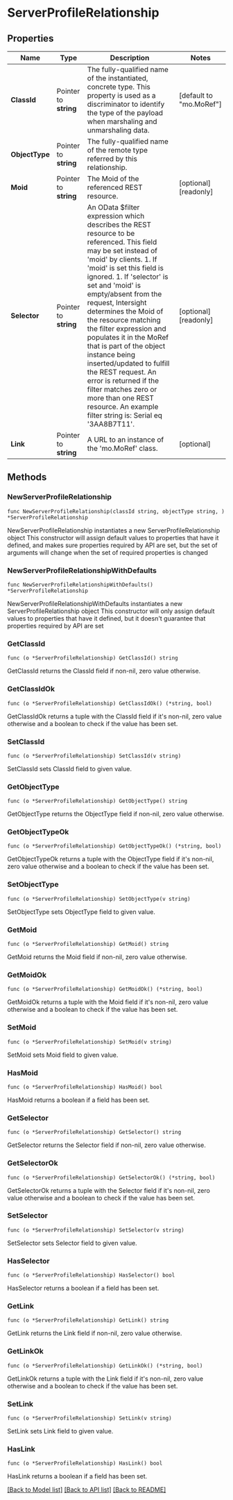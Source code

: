 # ServerProfileRelationship

## Properties

Name | Type | Description | Notes
------------ | ------------- | ------------- | -------------
**ClassId** | Pointer to **string** | The fully-qualified name of the instantiated, concrete type. This property is used as a discriminator to identify the type of the payload when marshaling and unmarshaling data. | [default to "mo.MoRef"]
**ObjectType** | Pointer to **string** | The fully-qualified name of the remote type referred by this relationship. | 
**Moid** | Pointer to **string** | The Moid of the referenced REST resource. | [optional] [readonly] 
**Selector** | Pointer to **string** | An OData $filter expression which describes the REST resource to be referenced. This field may be set instead of &#39;moid&#39; by clients. 1. If &#39;moid&#39; is set this field is ignored. 1. If &#39;selector&#39; is set and &#39;moid&#39; is empty/absent from the request, Intersight determines the Moid of the resource matching the filter expression and populates it in the MoRef that is part of the object instance being inserted/updated to fulfill the REST request. An error is returned if the filter matches zero or more than one REST resource. An example filter string is: Serial eq &#39;3AA8B7T11&#39;. | [optional] [readonly] 
**Link** | Pointer to **string** | A URL to an instance of the &#39;mo.MoRef&#39; class. | [optional] 

## Methods

### NewServerProfileRelationship

`func NewServerProfileRelationship(classId string, objectType string, ) *ServerProfileRelationship`

NewServerProfileRelationship instantiates a new ServerProfileRelationship object
This constructor will assign default values to properties that have it defined,
and makes sure properties required by API are set, but the set of arguments
will change when the set of required properties is changed

### NewServerProfileRelationshipWithDefaults

`func NewServerProfileRelationshipWithDefaults() *ServerProfileRelationship`

NewServerProfileRelationshipWithDefaults instantiates a new ServerProfileRelationship object
This constructor will only assign default values to properties that have it defined,
but it doesn't guarantee that properties required by API are set

### GetClassId

`func (o *ServerProfileRelationship) GetClassId() string`

GetClassId returns the ClassId field if non-nil, zero value otherwise.

### GetClassIdOk

`func (o *ServerProfileRelationship) GetClassIdOk() (*string, bool)`

GetClassIdOk returns a tuple with the ClassId field if it's non-nil, zero value otherwise
and a boolean to check if the value has been set.

### SetClassId

`func (o *ServerProfileRelationship) SetClassId(v string)`

SetClassId sets ClassId field to given value.


### GetObjectType

`func (o *ServerProfileRelationship) GetObjectType() string`

GetObjectType returns the ObjectType field if non-nil, zero value otherwise.

### GetObjectTypeOk

`func (o *ServerProfileRelationship) GetObjectTypeOk() (*string, bool)`

GetObjectTypeOk returns a tuple with the ObjectType field if it's non-nil, zero value otherwise
and a boolean to check if the value has been set.

### SetObjectType

`func (o *ServerProfileRelationship) SetObjectType(v string)`

SetObjectType sets ObjectType field to given value.


### GetMoid

`func (o *ServerProfileRelationship) GetMoid() string`

GetMoid returns the Moid field if non-nil, zero value otherwise.

### GetMoidOk

`func (o *ServerProfileRelationship) GetMoidOk() (*string, bool)`

GetMoidOk returns a tuple with the Moid field if it's non-nil, zero value otherwise
and a boolean to check if the value has been set.

### SetMoid

`func (o *ServerProfileRelationship) SetMoid(v string)`

SetMoid sets Moid field to given value.

### HasMoid

`func (o *ServerProfileRelationship) HasMoid() bool`

HasMoid returns a boolean if a field has been set.

### GetSelector

`func (o *ServerProfileRelationship) GetSelector() string`

GetSelector returns the Selector field if non-nil, zero value otherwise.

### GetSelectorOk

`func (o *ServerProfileRelationship) GetSelectorOk() (*string, bool)`

GetSelectorOk returns a tuple with the Selector field if it's non-nil, zero value otherwise
and a boolean to check if the value has been set.

### SetSelector

`func (o *ServerProfileRelationship) SetSelector(v string)`

SetSelector sets Selector field to given value.

### HasSelector

`func (o *ServerProfileRelationship) HasSelector() bool`

HasSelector returns a boolean if a field has been set.

### GetLink

`func (o *ServerProfileRelationship) GetLink() string`

GetLink returns the Link field if non-nil, zero value otherwise.

### GetLinkOk

`func (o *ServerProfileRelationship) GetLinkOk() (*string, bool)`

GetLinkOk returns a tuple with the Link field if it's non-nil, zero value otherwise
and a boolean to check if the value has been set.

### SetLink

`func (o *ServerProfileRelationship) SetLink(v string)`

SetLink sets Link field to given value.

### HasLink

`func (o *ServerProfileRelationship) HasLink() bool`

HasLink returns a boolean if a field has been set.


[[Back to Model list]](../README.md#documentation-for-models) [[Back to API list]](../README.md#documentation-for-api-endpoints) [[Back to README]](../README.md)


